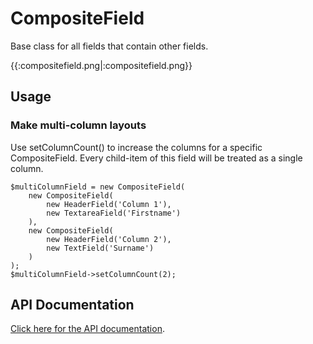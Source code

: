 # CompositeField
Base class for all fields that contain other fields.

{{:compositefield.png|:compositefield.png}}

## Usage
### Make multi-column layouts
Use setColumnCount() to increase the columns for a specific CompositeField. Every child-item of this field will be treated as a single column.
~~~ {php}
$multiColumnField = new CompositeField(
	new CompositeField(
		new HeaderField('Column 1'),
		new TextareaField('Firstname')
	),
	new CompositeField(
		new HeaderField('Column 2'),
		new TextField('Surname')
	)
);
$multiColumnField->setColumnCount(2);
~~~

## API Documentation
[Click here for the API documentation](http://api.silverstripe.org/trunk/forms/fields-structural/CompositeField.html).

